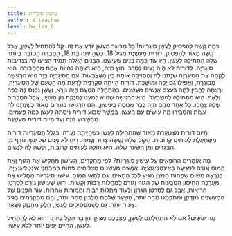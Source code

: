 ```yaml
---
title: עִישׁוּן סִיגַרְיוֹת
author: a teacher
level: bw_lev_6
---
```

כַּמָה קָשֶׁה לְהַפְסִיק לְעַשֵׁן סִיגַרְיוֹת! כָּל מְבוּגָר מְעַשֵׁן יוֹדֵעַ אֶת זֶה. קַל לְהַתְחִיל לְעַשֵׁן, אֲבָל קָשֶׁה מְאוֹד לְהַפְסִיק. דוֹרִית מְעַשֶׁנֶת מִגִיל 18. כְּשֶׁהָיְיתָה בַּת 18, הַחֲבֵרָה הַטוֹבָה בְּיוֹתֵר שֶׁלָהּ הִתְחִילָה לְעַשֵׁן. הָיוּ עוֹד כַּמָה בָּנִים שֶׁעִישְׁנוּ. הַבָּנִים הָאֵלֶה תָמִיד הִצִיעוּ לָהּ בִּנְדִיבוּת סִיגַרְיָה. לְדוֹרִית לֹא הָיָה נָעִים לְסָרֵב. חוּץ מִזֶה, הִיא רָצְתָה לִהְיוֹת אַחַת מֵהַחֲבוּרָה. הִיא לָקְחָה אֶת הַסִיגַרְיָה שֶׁנָתְנוּ לָהּ וְהֶחֱזִיקָה אוֹתָהּ בֵּין הָאֶצְבָּעוֹת. עִם הַסִיגַרְיָה בַּיָד הִיא הִרְגִישָׁה מְבוּגֶרֶת, וַאֲפִילוּ גַם יָפָה וּמוֹשֶׁכֶת. דוֹרִית הָיְיתָה סַקְרָנִית לָדַעַת מַה הַטַעַם שֶׁל הַסִיגַרְיָה, וְרָצְתָה לְהָבִין לָמָה בְּעֶצֶם אֲנָשִׁים מְעַשְׁנִים. בַּהַתְחָלָה הַטַעַם הָיָה נוֹרָא, וְעָשָׁן נִכְנַס לָהּ לַפֶּה וְלָאַף. הִיא הִתְחִילָה לְהִשְׁתַעֵל. הִיא הִרְגִישָׁה שֶׁהִיא כִּמְעַט נֶחְנֶקֶת מִן הֶעָשָׁן, אֲבָל הַחֲבֵרִים שֶׁלָהּ צָחֲקוּ. כָּל אֶחָד מֵהֶם הָיָה כְּבָר מְנוּסֶה בְּעִישׁוּן, וְהֵם הִרְגִישׁוּ בּוֹגְרִים מְאוֹד כְּשֶׁנָתְנוּ לָהּ עֵצוֹת וְהִסְבִּירוּ מָה עוֹשִֹים עִם הֶעָשָׁן. בְּמֶשֶׁךְ שָׁבוּעַ דוֹרִית נִיסְתָה לְעַשֵׁן כַּמָה פְּעָמִים. מֵהַשָׁבוּעַ הַזֶה וְעַד הַיוֹם דוֹרִית מְעַשֶׁנֶת. 

הַיוֹם דוֹרִית מִצְטַעֶרֶת מְאוֹד שֶׁהִתְחִילָה לְעַשֵׁן כְּשֶׁהָיְיתָה נַעֲרָה. בִּגְלַל הַסִיגַרְיוֹת דוֹרִית מִשְׁתַעֶלֶת לְעִיתִים קְרוֹבוֹת. הַקוֹל שֶׁלָהּ נַעֲשָֹה צָרוּד וְנָמוּךְ. רֵיחַ לֹא נָעִים שֶׁל עָשָׁן נוֹדֵף מִן הַבְּגָדִים וּמִן הַשֵֹעָר שֶׁלָהּ. הִיא חוֹלָה לְעִיתִים קְרוֹבוֹת, וְקָשֶׁה לָהּ לִנְשׁוֹם. 

מָה אוֹמְרִים הָרוֹפְאִים עַל עִישׁוּן סִיגַרְיוֹת? לְפִי מֶחְקָרִים, הָעִישׁוּן מַחֲלִישׁ אֶת הַגוּף וְאֶת הַמוֹחַ וְגוֹרֵם לִפְגִיעָה בָּאִינְטֶלִיגֶנְצְיָה. אֲנָשִׁים מְעַשְׁנִים מַצְלִיחִים פָּחוֹת בְּמִבְחֲנֵי אִינְטֶלִיגֶנְצְיָה, כַּנִרְאֶה מִשׁוּם שֶׁפָּחוֹת חַמְצָן מַגִיעַ לְכָל הַתָאִים, גַם לְתָאֵי הַמוֹחַ. עִישׁוּן סִיגַרְיוֹת מַחֲלִישׁ אֶת מַעֲרֶכֶת הַחִיסוּן הַטִבְעִית שֶׁל הַגוּף וְגוֹרֵם לְמַחֲלוֹת רַבּוֹת וְקָשׁוֹת. יָדוּעַ שֶׁעִישׁוּן גוֹרֵם לְסַרְטַן הָרֵיאוֹת, אֲבָל גַם לְסַרְטַן הַגָרוֹן וּלְעוֹד מַחֲלוֹת רַבּוֹת וַחֲמוּרוֹת אֲחֵרוֹת. עוֹר הַפָּנִים שֶׁל הַמְעַשְׁנִים מִזְדַקֵן וּמִתְקַמֵט מַהֵר יוֹתֵר, הַשֵֹעָר שֶׁלָהֶם מַלְבִּין מַהֵר יוֹתֵר, וְהֵם מִתְקָרְחִים בְּגִיל צָעִיר יוֹתֵר. גַם כְּשֶׁמַפְסִיקִים לְעַשֵׁן, חֵלֶק מֵהַנֶזֶק נִשְׁאָר.

מָה עוֹשִֹים? אִם לֹא הִתְחַלְתֶם לְעַשֵׁן, מַצַבְכֶם מְצוּיָן. הַדָבָר הַקַל בְּיוֹתֵר הוּא לֹא לְהַתְחִיל לְעַשֵׁן. הַחַיִים יָפִים יוֹתֵר לְלֹא עִישׁוּן.